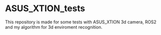 # ASUS_XTION_tests
This repository is made for some tests with ASUS_XTION 3d camera, ROS2 and my algorithm for 3d enviroment recognition.
